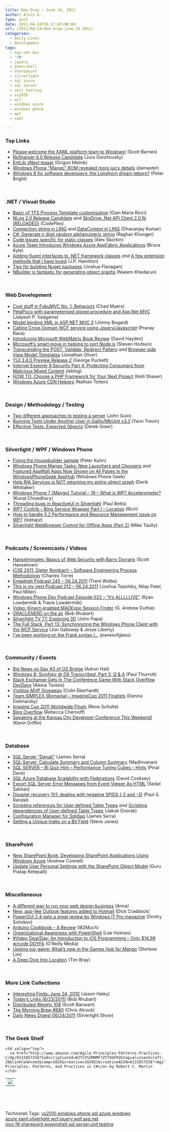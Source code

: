 ```yaml
---
title: Dew Drop – June 24, 2011
author: Alvin A.
type: post
date: 2011-06-24T16:17:07+00:00
url: /2011/06/24/dew-drop-june-24-2011/
categories:
  - Daily Links
  - Development
tags:
  - asp.net mvc
  - 'f#'
  - jquery
  - powershell
  - sharepoint
  - silverlight
  - sql azure
  - sql server
  - unit testing
  - vs2010
  - wcf
  - windows azure
  - windows phone
  - wpf
  - xaml

---
```

### <a name="top"></a>Top Links

  * [Please welcome the XAML platform team to Windows!][1] (Scott Barnes) 
  * [ReSharper 6.0 Release Candidate][2] (Jura Gorohovsky) 
  * [EntLib vNext teaser][3] (Grigori Melnik) 
  * [Windows Phone "Mango" ROM revealed more juicy details][4] (damaster) 
  * <a href="http://arstechnica.com/microsoft/news/2011/06/windows-8-for-software-developers-the-longhorn-dream-reborn.ars/" target="_blank">Windows 8 for software developers: the Longhorn dream reborn?</a> (Peter Bright)

&#160;

### <a name="dotnet"></a>.NET / Visual Studio

  * [Basic of TFS Process Template customization][5] (Gian Maria Ricci) 
  * <a href="http://nlog.codeplex.com/releases/view/68535" target="_blank">NLog 2.0 Release Candidate</a>&#160;_and_&#160;<a href="http://skydriveapiclient.codeplex.com/releases/view/68860" target="_blank">SkyDrive .Net API Client 2.0.1b (RELOADED)</a> (CodePlex)
  * [Connection string in LINQ][6] _and_ [DataContext in LINQ][7] (Dhananjay Kumar) 
  * [C#: Generate n digit random alphanumeric string][8] (Raghav Khunger) 
  * [Code Issues specific for static classes][9] (Alex Skorkin) 
  * [Azure Team Introduces Windows Azure AppFabric Applications][10] (Bruce Kyle) 
  * [Adding fluent interfaces to .NET framework classes][11] _and_ [A few extension methods that I have loved][12] (J.P. Hamilton) 
  * [Tips for building Nuget packages][13] (Joshua Flanagan) 
  * [NBuilder is fantastic for generating object graphs][14] (Naeem Khedarun) 

&#160;

### <a name="web"></a>Web Development

  * [Cool stuff in FubuMVC No. 1: Behaviors][15] (Chad Myers) 
  * [PetaPoco with parameterised stored procedure and Asp.Net MVC][16] (Jalpesh P. Vadgama) 
  * [Model binding XML in ASP.NET MVC 3][17] (Jimmy Bogard) 
  * [Calling Cross Domain WCF service using Jquery/Javascript][18] (Pranay Rana) 
  * [Introducing Microsoft WebMatrix Book Review][19] (David Hayden) 
  * [Microsoft’s smart move in helping to port Node.js][20] (Steven Hodson) 
  * [Transcending the POST, Validate, Redirect Pattern][21] _and_ [Browser-side View Model Templates][22] (Jonathan Oliver) 
  * [YUI 3.4.0 Preview Release 2][23] (George Puckett) 
  * [Internet Explorer 9 Security Part 4: Protecting Consumers from Malicious Mixed Content][24] (ieblog) 
  * [HOW TO: Choose a PHP Framework for Your Next Project][25] (Kelli Shaver) 
  * [Windows Azure CDN Helpers][26] (Nathan Totten) 

&#160;

### <a name="design"></a>Design / Methodology / Testing

  * [Two different approaches to testing a server][27] (John Guin) 
  * [Running Tests Under Another User in Gallio/MbUnit v3.3][28] (Yann Trevin) 
  * [Effective Tests: Expected Objects][29] (Derek Greer) 

&#160;

### <a name="silverlight"></a>Silverlight / WPF / Windows Phone

  * [Fixing the Housebuilder sample][30] (Peter Kuhn) 
  * [Windows Phone Mango Tasks: New Launchers and Choosers][31] _and_ [Featured AppWall Apps Now Shown on All Pages in the WindowsPhoneGeek AppHub][32] (Windows Phone Geek) 
  * [Help RIA Services is NOT returning my entire object graph][33] (Derik Whittaker) 
  * [Windows Phone 7 (Mango) Tutorial &#8211; 19 &#8211; What is WP7 Accelerometer?][34] (Kunal Chowdhury) 
  * [Threading bugs in ReactiveUI in Silverlight][35] (Paul Betts) 
  * [WP7 Contrib – Bing Service Wrapper Part I – Location][36] (Rich) 
  * [How to handle 5.2 Performance and Resource Management issue on WP7][37] (toetapz) 
  * [Silverlight WebBrowser Control for Offline Apps (Part 2)][38] (Mike Taulty) 

&#160;

### <a name="podcasts"></a>Podcasts / Screencasts / Videos

  * <a href="http://feedproxy.google.com/~r/HanselminutesCompleteMP3/~3/KkwW6wTyMkQ/default.aspx" target="_blank">Hanselminutes: Basics of Web Security with Barry Dorrans</a> (Scott Hanselman) 
  * [ICSE 2011: Dieter Rombach &#8211; Software Engineering Process Methodology][39] (Charles Torre) 
  * [Engadget Podcast 245 &#8211; 06.24.2011][40] (Trent Wolbe) 
  * [This is my next Podcast 012 – 06.24.2011][41] (Joshua Topolsky, Nilay Patel, Paul Miller) 
  * <a href="http://feedproxy.google.com/~r/WindowsPhoneDevPodcast/~3/pM6t3n5D2IA/" target="_blank">Windows Phone Dev Podcast Episode 022 – “It’s ALLLLLIVE”</a> (Ryan Lowdermilk & Travis Lowdermilk) 
  * [Video: Kinect-enabled MADExpo Session Finder][42] (G. Andrew Duthie) 
  * [ORACLENERD on the air][43] (Bob Rhubart) 
  * [Silverlight TV 77: Exploring 3D][44] (John Papa) 
  * [The Full Stack, Part 13: Synchronizing the Windows Phone Client with the WCF Service][45] (Jon Galloway & Jesse Liberty) 
  * [I’ve been working on the Frank syntax l…][46] (panesofglass) 

&#160;

### <a name="events"></a>Community / Events

  * [Big News on Day #3 of OS Bridge][47] (Adron Hall) 
  * [Windows 8: Sinofsky @ D9 Transcribed, Part 3: Q & A][48] (Paul Thurrott) 
  * [Stack Exchange Gets In The Conference Game With Stack Overflow DevDays][49] (Alexia Tsotsis) 
  * [Visiblox MVP Giveaway][50] (Colin Eberhardt) 
  * [Team SIMPLEX (Romania) &#8211; ImagineCup 2011 Finalists][51] (Dennis Delimarsky) 
  * [Imagine Cup 2011 Worldwide Finals][52] (Rene Schulte) 
  * [Blog Overflow][53] (Rebecca Chernoff) 
  * [Speaking at the Kansas City Developer Conference This Weekend!][54] (Kevin Griffin) 

&#160;

### <a name="db"></a>Database

  * [SQL Server “Denali”][55] (James Serra) 
  * [SQL Server: Calculate Summary and Column Summary][56] (Madhivanan) 
  * [SQL SERVER – BI Quiz Hint – Performance Tuning Cubes – Hints][57] (Pinal Dave) 
  * [SQL Azure Database Scalability with Federations][58] (David Cooksey) 
  * [Export SQL Server Error Messages from Event Viewer As HTML][59] (Sedat Salman) 
  * [Disaster recovery 101: dealing with negative SPIDS (-2 and -3)][60] (Paul S. Randal) 
  * [Scripting references for User-defined Table Types][61] _and_ [Scripting dependencies of User-defined Table Types][62] (Jakub Dvorak) 
  * [Configuration Manager for Sqldiag][63] (James Serra) 
  * [Setting a Unique Index on a Bit Field][64] (Steve Jones) 

&#160;

### <a name="sp"></a>SharePoint

  * [New SharePoint Book: Developing SharePoint Applications Using Windows Azure][65] (Andrew Connell) 
  * [Update User Personal Settings with the SharePoint Object Model][66] (Guru Pratap Ketepalli) 

&#160;

### <a name="misc"></a>Miscellaneous

  * [A different way to run your web design business][67] (Anna) 
  * [New, app-like Outlook features added to Hotmail][68] (Dick Craddock) 
  * [PowerGUI 2.4 gets a great review by Windows IT Pro magazine][69] (Dmitry Sotnikov) 
  * [Arduino Cookbook &#8211; A Review][70] (I82Much) 
  * [Organizational Awareness with PowerShell][71] (Lee Holmes) 
  * [#Video Deal/Day: An Introduction to iOS Programming &#8211; Only $14.99 w/code DDYFA][72] (O&#8217;Reilly Media) 
  * [Upping our game: What’s new in the Games Hub for Mango][73] (Shirlene Lim) 
  * [A Deep Dive Into Location][74] (Tim Bray) 

&#160;

### <a name="links"></a>More Link Collections

  * [Interesting Finds: June 24, 2010][75] (Jason Haley) 
  * [Today&#8217;s Links (6/23/2011)][76] (Bob Rhubart) 
  * [Distributed Weekly 108][77] (Scott Banwart) 
  * [The Morning Brew #880][78] (Chris Alcock) 
  * [Daily News Digest 06/24/2011][79] (Silverlight Show) 

&#160;

### <a name="shelf"></a>The Geek Shelf

<table border="0" cellspacing="0" cellpadding="0">
  <tr>
    <td>
      <img data-recalc-dims="1" decoding="async" src="https://i0.wp.com/ecx.images-amazon.com/images/I/51aTfzB-dvL._SL160_.jpg?w=660" />
    </td>
    
    <td valign="top">
      <a href="http://www.amazon.com/Agile-Principles-Patterns-Practices-C/dp/0131857258?SubscriptionId=0JTCV5ZMHMF7ZYTXGFR2&tag=alvinashcraft-20&linkCode=xm2&camp=2025&creative=165953&creativeASIN=0131857258">Agile Principles, Patterns, and Practices in C#</a> by Robert C. Martin
    </td>
  </tr>
</table>

&#160;

<div style="padding-bottom: 0px; margin: 0px; padding-left: 0px; padding-right: 0px; display: inline; float: none; padding-top: 0px" id="scid:C16BAC14-9A3D-4c50-9394-FBFEF7A93539:29fc3231-68dd-4a15-96e1-34ed3a45e528" class="wlWriterEditableSmartContent">
  <!--dotnetkickit-->
</div>

&#160;

<div style="padding-bottom: 0px; margin: 0px; padding-left: 0px; padding-right: 0px; display: inline; float: none; padding-top: 0px" id="scid:0767317B-992E-4b12-91E0-4F059A8CECA8:cc850124-e8fc-4b5c-a0ec-5b7904ca9592" class="wlWriterEditableSmartContent">
  Technorati Tags: <a href="http://technorati.com/tags/vs2010" rel="tag">vs2010</a>,<a href="http://technorati.com/tags/windows+phone" rel="tag">windows phone</a>,<a href="http://technorati.com/tags/sql+azure" rel="tag">sql azure</a>,<a href="http://technorati.com/tags/windows+azure" rel="tag">windows azure</a>,<a href="http://technorati.com/tags/xaml" rel="tag">xaml</a>,<a href="http://technorati.com/tags/silverlight" rel="tag">silverlight</a>,<a href="http://technorati.com/tags/wcf" rel="tag">wcf</a>,<a href="http://technorati.com/tags/jquery" rel="tag">jquery</a>,<a href="http://technorati.com/tags/wpf" rel="tag">wpf</a>,<a href="http://technorati.com/tags/asp.net+mvc" rel="tag">asp.net mvc</a>,<a href="http://technorati.com/tags/f%23" rel="tag">f#</a>,<a href="http://technorati.com/tags/sharepoint" rel="tag">sharepoint</a>,<a href="http://technorati.com/tags/powershell" rel="tag">powershell</a>,<a href="http://technorati.com/tags/sql+server" rel="tag">sql server</a>,<a href="http://technorati.com/tags/unit+testing" rel="tag">unit testing</a>
</div>

 [1]: http://feedproxy.google.com/~r/MsMossyblog/~3/YoDEryP4p0s/683
 [2]: http://blogs.jetbrains.com/dotnet/2011/06/resharper-60-release-candidate/
 [3]: http://blogs.msdn.com/b/agile/archive/2011/06/23/entlib-vnext-teaser.aspx
 [4]: http://feedproxy.google.com/~r/liveside/~3/3FaB0RM3QtM/
 [5]: http://feedproxy.google.com/~r/AlkampferEng/~3/uVEsLWcmsiM/
 [6]: http://debugmode.net/2011/06/23/connection-string-in-linq/
 [7]: http://debugmode.net/2011/06/24/datacontext-in-linq/
 [8]: http://www.codeasp.net/blogs/raghav_khunger/microsoft-net/1720/c-generate-n-digit-random-alphanumeric-string
 [9]: http://www.skorkin.com/2011/06/code-issues-specific-for-static-classes/
 [10]: http://blogs.msdn.com/b/usisvde/archive/2011/06/24/azure-team-introduces-windows-azure-appfabric-applications.aspx
 [11]: http://jphamilton.net/c/adding-fluent-interfaces-to-net-framework-classes
 [12]: http://jphamilton.net/c/a-few-extension-methods-that-i-have-loved
 [13]: http://feedproxy.google.com/~r/JoshuaFlanagan/~3/HS8ipGJOwZY/
 [14]: http://sharpfellows.com/post.aspx?id=b66d95fb-cfec-4927-bbd9-d3270105cea0
 [15]: http://feedproxy.google.com/~r/LosTechies/~3/wiXa1S42QVA/
 [16]: http://feedproxy.google.com/~r/blogspot/DotNetJalps/~3/9SuSzHUYXcM/petapoco-with-parameterised-stored.html
 [17]: http://feedproxy.google.com/~r/LosTechies/~3/mbOhijbkmk0/
 [18]: http://pranayamr.blogspot.com/2011/06/calling-cross-domain-wcf-service-using.html
 [19]: http://www.pnpguidance.net/post/IntroducingMicrosoftWebMatrixBookReview.aspx
 [20]: http://feedproxy.google.com/~r/Winextra/~3/mDnPUOSE1mY/
 [21]: http://feedproxy.google.com/~r/joliver/~3/rMt13a4lqYA/
 [22]: http://feedproxy.google.com/~r/joliver/~3/jSwazvp-CZo/
 [23]: http://feeds.yuiblog.com/~r/YahooUserInterfaceBlog/~3/2FZelXK3S7U/
 [24]: http://blogs.msdn.com/b/ie/archive/2011/06/23/internet-explorer-9-security-part-4-protecting-consumers-from-malicious-mixed-content.aspx
 [25]: http://feedproxy.google.com/~r/Mashable/~3/NHV2yhGBP8Q/
 [26]: http://feedproxy.google.com/~r/ntotten/~3/nGdBs8955Fg/
 [27]: http://blogs.msdn.com/b/johnguin/archive/2011/06/23/two-different-approaches-to-testing-a-server.aspx
 [28]: http://feedproxy.google.com/~r/InterfacingReality/~3/Wm611m1NWPs/running-tests-under-another-user-in.html
 [29]: http://feedproxy.google.com/~r/LosTechies/~3/_NPI1hvqc_w/
 [30]: http://www.pitorque.de/MisterGoodcat/post.aspx?id=4b64b70a-8c4c-497a-a1f8-93201f5b8f15
 [31]: http://www.windowsphonegeek.com/tips/Windows-Phone-Mango-Tasks-New-Launchers-and-Choosers
 [32]: http://www.windowsphonegeek.com/blog/Featured-AppWall-Apps-Now-Shown-on-All-Pages-in-the--WindowsPhoneGeek-AppHub
 [33]: http://feedproxy.google.com/~r/Devlicious/~3/8DSb5E8Pz_Y/help-ria-services-is-not-returning-my-entire-object-graph.aspx
 [34]: http://feedproxy.google.com/~r/kunal2383/~3/U8stpnJCgU4/windows-phone-7-mango-tutorial-19-what.html
 [35]: http://blog.paulbetts.org/index.php/2011/06/23/threading-bugs-in-reactiveui-in-silverlight/
 [36]: http://blogs.xamlninja.com/xaml/wp7-contrib-bing-service-wrapper-part-i-location
 [37]: http://feeds.dzone.com/~r/zones/dotnet/~3/zE0EPZA8-lQ/how-handle-52-performance-and
 [38]: http://feedproxy.google.com/~r/mtaulty/~3/yHa_7TarZHo/silverlight-webbrowser-control-for-offline-apps-part-2.aspx
 [39]: http://channel9.msdn.com/posts/ICSE-2011-Dieter-Rombach-Software-Engineering-Process-Methodology
 [40]: http://www.engadget.com/2011/06/24/engadget-podcast-245-06-24-2011/
 [41]: http://feedproxy.google.com/~r/ThisIsMyNextPodcast/~3/cOzEwmKXaAY/
 [42]: http://feeds.devhammer.net/~r/devhammer/~3/y7L9kwc4BM0/video-kinect-enabled-madexpo-session-finder
 [43]: http://feedproxy.google.com/~r/brhubartOTN/~3/EXARK5K_mJk/oraclenerd_on_the_air
 [44]: http://channel9.msdn.com/Shows/SilverlightTV/Silverlight-TV-77-Exploring-3D
 [45]: http://channel9.msdn.com/Series/The-Full-Stack/The-Full-Stack-Part-13-Synchronizing-the-Windows-Phone-Client-with-the-WCF-Service
 [46]: http://wizardsofsmart.net/status/ive-been-working-on-the-frank-syntax-l/
 [47]: http://feedproxy.google.com/~r/CloudAve/~3/MFv-56STJYg/
 [48]: http://www.winsupersite.com/article/Windows8/windows-8-sinofsky-d9-transcribed-part-3-139581
 [49]: http://feedproxy.google.com/~r/Techcrunch/~3/fbZV4Bxp7Io/
 [50]: http://www.scottlogic.co.uk/blog/colin/2011/06/visiblox-mvp-giveaway/
 [51]: http://feeds.dzone.com/~r/zones/dotnet/~3/HJUvSePX9q0/team-simplex-romania
 [52]: http://kodierer.blogspot.com/2011/06/imagine-cup-2011-worldwide-finals.html
 [53]: http://blog.stackoverflow.com/2011/06/blog-overflow/
 [54]: http://our.componentone.com/2011/06/23/speaking-at-the-kansas-city-developer-conference-with-weekend/
 [55]: http://feedproxy.google.com/~r/sqlserverpedia/~3/yKay5_DlCbY/
 [56]: http://feedproxy.google.com/~r/sqlservercurry/blog/~3/T56q1Km79LQ/sql-server-row-summary-column-summary.html
 [57]: http://blog.sqlauthority.com/2011/06/24/sql-server-bi-quiz-hint-performance-tuning-cubes-hints/
 [58]: http://www.infoq.com/news/2011/06/sql-azure-federations
 [59]: http://www.sqlservercentral.com/blogs/sqlservertips/archive/2011/06/24/export-sql-server-error-messages-from-event-viewer-as-html.aspx
 [60]: http://feedproxy.google.com/~r/PaulSRandal/~3/o_CIDU2Ql68/post.aspx
 [61]: http://www.sqlservercentral.com/blogs/sqltreeo/archive/2011/06/23/scripting-references-for-user_2D00_defined-table-types.aspx
 [62]: http://www.sqlservercentral.com/blogs/sqltreeo/archive/2011/06/23/scripting-dependencies-of-user_2D00_defined-table-types.aspx
 [63]: http://feedproxy.google.com/~r/sqlserverpedia/~3/mnNP6SN0JJk/
 [64]: http://www.sqlservercentral.com/blogs/steve_jones/archive/2011/06/23/setting-a-unique-index-on-a-bit-field.aspx
 [65]: http://feedproxy.google.com/~r/AndrewConnell/~3/RaBfUc74Q18/new-sharepoint-book-developing-sharepoint-applications-using-windows-azure.aspx
 [66]: http://blogs.msdn.com/b/sharepointdev/archive/2011/06/23/update-user-personal-settings-with-the-sharepoint-object-model-guru-pratap-ketepalli.aspx
 [67]: http://boagworld.com/bites/a-different-way/
 [68]: http://windowsteamblog.com/windows_live/b/windowslive/archive/2011/06/23/new-app-like-outlook-features-added-to-hotmail.aspx
 [69]: http://dmitrysotnikov.wordpress.com/2011/06/24/powergui-2-4-gets-a-great-review-by-windows-it-pro-magazine
 [70]: http://feeds.dzone.com/~r/zones/books/~3/dhpkAcnAuRU/arduino-cookbook
 [71]: http://www.leeholmes.com/blog/2011/06/24/organizational-awareness-with-powershell/
 [72]: http://feeds.oreilly.com/~r/oreilly/news/~3/v0K_5FQt_NQ/
 [73]: http://windowsteamblog.com/windows_phone/b/windowsphone/archive/2011/06/23/upping-our-game-what-s-new-in-the-games-hub-for-mango.aspx
 [74]: http://feedproxy.google.com/~r/blogspot/hsDu/~3/OqaFGBKFvhE/deep-dive-into-location.html
 [75]: http://jasonhaley.com/blog/post.aspx?id=2fab2001-558a-4df5-a442-93a00b77d9c2
 [76]: http://feedproxy.google.com/~r/brhubartOTN/~3/n5_enHQdY4o/today_s_links_6_23
 [77]: http://feedproxy.google.com/~r/roguetechnology/~3/iQ1cjNXeDnI/
 [78]: http://feedproxy.google.com/~r/ReflectivePerspective/~3/N11MLNkCd_0/
 [79]: http://feedproxy.google.com/~r/silverlightshow/~3/_L4K-0DvXtk/Daily-News-Digest-06-24-2011.aspx